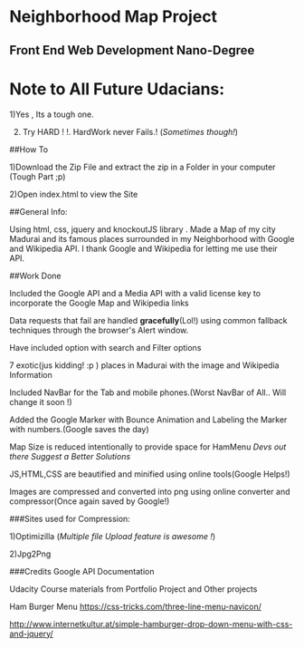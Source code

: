 # Neighborhood Map Project
## Front End Web Development Nano-Degree

# Note to All Future Udacians:
1)Yes , Its a tough one.

2) Try HARD ! !. HardWork never Fails.! (*Sometimes though!*)


##How To

1)Download the Zip File and extract the zip in a Folder in your computer (Tough Part ;p)

2)Open index.html to view the Site


##General Info:

Using html, css, jquery and knockoutJS library . Made a Map of my city Madurai and its famous places surrounded in my Neighborhood with Google and Wikipedia API. I thank Google and Wikipedia for letting me use their API.

##Work Done

Included the Google API and a Media API  with a valid license key to incorporate the Google Map and Wikipedia links

Data requests that fail are handled **gracefully**(Lol!) using common fallback techniques through the browser's Alert window.

Have included option with search and Filter options

7 exotic(jus kidding! :p ) places in Madurai with the image and Wikipedia Information

Included NavBar for the Tab and mobile phones.(Worst NavBar of All.. Will change it soon !)

Added the Google Marker with Bounce Animation and Labeling the Marker with numbers.(Google saves the day)


Map Size is reduced intentionally to provide space for HamMenu *Devs out there Suggest a Better Solutions*

JS,HTML,CSS are beautified and minified using online tools(Google Helps!)

Images are compressed and converted into png using online converter and compressor(Once again saved by Google!)

###Sites used for Compression:

1)Optimizilla (*Multiple file Upload feature is awesome !*)

2)Jpg2Png


###Credits
Google API Documentation

Udacity Course materials from Portfolio Project and Other projects

Ham Burger Menu
https://css-tricks.com/three-line-menu-navicon/

http://www.internetkultur.at/simple-hamburger-drop-down-menu-with-css-and-jquery/
